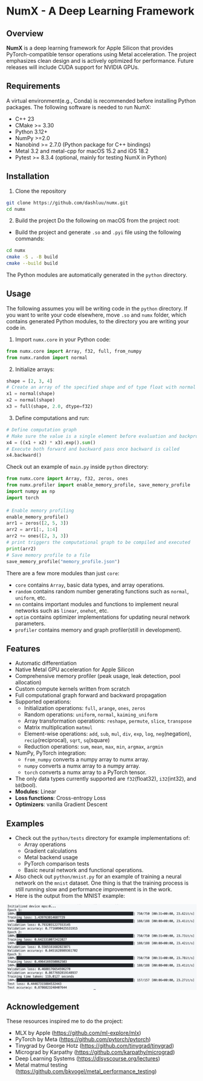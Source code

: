 # NumX - A Deep Learning Framework

## Overview
**NumX** is a deep learning framework for Apple Silicon that provides PyTorch-compatible tensor operations using Metal acceleration. The project emphasizes clean design and is actively optimized for performance. Future releases will include CUDA support for NVIDIA GPUs.

## Requirements
A virtual environment(e.g., Conda) is recommended before installing Python packages. The following software is needed to run NumX:
- C++ 23
- CMake >= 3.30
- Python 3.12+
- NumPy >=2.0
- Nanobind >= 2.7.0 (Python package for C++ bindings)
- Metal 3.2 and metal-cpp for macOS 15.2 and iOS 18.2
- Pytest >= 8.3.4 (optional, mainly for testing NumX in Python)

## Installation
1. Clone the repository
```bash
git clone https://github.com/dashluu/numx.git
cd numx
```

2. Build the project
Do the following on macOS from the project root:
* Build the project and generate `.so` and `.pyi` file using the following commands:
```bash
cd numx
cmake -S . -B build
cmake --build build
```
The Python modules are automatically generated in the `python` directory.


## Usage
The following assumes you will be writing code in the `python` directory. If you want to write your code elsewhere, move `.so` and `numx` folder, which contains generated Python modules, to the directory you are writing your code in.

1. Import `numx.core` in your Python code:
```python
from numx.core import Array, f32, full, from_numpy
from numx.random import normal
```

2. Initialize arrays:
```python
shape = [2, 3, 4]
# Create an array of the specified shape and of type float with normal distribution values
x1 = normal(shape)
x2 = normal(shape)
x3 = full(shape, 2.0, dtype=f32)
```

3. Define computations and run:
```python
# Define computation graph
# Make sure the value is a single element before evaluation and backpropagation
x4 = ((x1 + x2) * x3).exp().sum()
# Execute both forward and backward pass once backward is called
x4.backward()
```

Check out an example of `main.py` inside `python` directory:
```python
from numx.core import Array, f32, zeros, ones
from numx.profiler import enable_memory_profile, save_memory_profile
import numpy as np
import torch

# Enable memory profiling
enable_memory_profile()
arr1 = zeros([2, 5, 3])
arr2 = arr1[:, 1:4]
arr2 += ones([2, 3, 3])
# print triggers the computational graph to be compiled and executed
print(arr2)
# Save memory profile to a file
save_memory_profile("memory_profile.json")
```

There are a few more modules than just `core`:
* `core` contains `Array`, basic data types, and array operations.
* `random` contains random number generating functions such as `normal`, `uniform`, etc.
* `nn` contains important modules and functions to implement neural networks such as `linear`, `onehot`, etc.
* `optim` contains optimizer implementations for updating neural network parameters.
* `profiler` contains memory and graph profiler(still in development).

## Features
- Automatic differentiation
- Native Metal GPU acceleration for Apple Silicon
- Comprehensive memory profiler (peak usage, leak detection, pool allocation)
- Custom compute kernels written from scratch
- Full computational graph forward and backward propagation
- Supported operations:
  - Initialization operations: `full`, `arange`, `ones`, `zeros`
  - Random operations: `uniform`, `normal`, `kaiming_uniform`
  - Array transformation operations: `reshape`, `permute`, `slice`, `transpose`
  - Matrix multiplication `matmul`
  - Element-wise operations: `add`, `sub`, `mul`, `div`, `exp`, `log`, `neg`(negation), `recip`(reciprocal), `sqrt`, `sq`(square)
  - Reduction operations: `sum`, `mean`, `max`, `min`, `argmax`, `argmin`
- NumPy, PyTorch integration:
  - `from_numpy` converts a numpy array to numx array.
  - `numpy` converts a numx array to a numpy array.
  - `torch` converts a numx array to a PyTorch tensor.
- The only data types currently supported are `f32`(float32), `i32`(int32), and `b8`(bool).
- **Modules**: Linear
- **Loss functions**: Cross-entropy Loss
- **Optimizers**: vanilla Gradient Descent

## Examples
- Check out the `python/tests` directory for example implementations of:
  - Array operations
  - Gradient calculations
  - Metal backend usage
  - PyTorch comparison tests
  - Basic neural network and functional operations.
- Also check out `python/mnist.py` for an example of training a neural network on the `mnist` dataset. One thing is that the training process is still running slow and performance improvement is in the work.
- Here is the output from the MNIST example:

![MNIST result](./mnist.png)

## Acknowledgement
These resources inspired me to do the project:
- MLX by Apple (https://github.com/ml-explore/mlx)
- PyTorch by Meta (https://github.com/pytorch/pytorch)
- Tinygrad by George Hotz (https://github.com/tinygrad/tinygrad)
- Micrograd by Karpathy (https://github.com/karpathy/micrograd)
- Deep Learning Systems (https://dlsyscourse.org/lectures)
- Metal matmul testing (https://github.com/bkvogel/metal_performance_testing)
